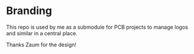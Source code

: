 # Branding
This repo is used by me as a submodule for PCB projects to manage logos and similar in a central place.

Thanks Zaum for the design!